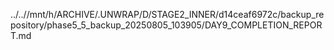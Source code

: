 ../..//mnt/h/ARCHIVE/.UNWRAP/D/STAGE2_INNER/d14ceaf6972c/backup_repository/phase5_5_backup_20250805_103905/DAY9_COMPLETION_REPORT.md
